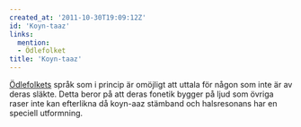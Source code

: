 ```yaml
---
created_at: '2011-10-30T19:09:12Z'
id: 'Koyn-taaz'
links:
  mention:
  - Ödlefolket
title: 'Koyn-taaz'
---
```


[Ödlefolkets] språk som i princip är omöjligt att uttala för någon som inte är av deras släkte.
Detta beror på att deras fonetik bygger på ljud som övriga raser inte kan efterlikna då koyn-aaz
stämband och halsresonans har en speciell utformning.

  [Ödlefolkets]: Ödlefolket